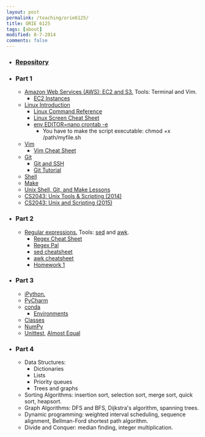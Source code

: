 ```yaml
---
layout: post
permalink: /teaching/orie6125/
title: ORIE 6125
tags: [about]
modified: 8-7-2014
comments: false
---
```


* ### [Repository](https://github.com/toscanosaul/orie6125)

* ### Part 1
    * [Amazon Web Services (AWS): EC2 and S3.](/saul/ec2_notes.pdf) Tools: Terminal and Vim.
      * [EC2 Instances](https://ec2instances.info/)
    * [Linux Introduction](https://cvw.cac.cornell.edu/Linux/)
      * [Linux Command Reference](https://files.fosswire.com/2007/08/fwunixref.pdf)
      * [Linux Screen Cheat Sheet](https://gist.github.com/bhurlow/3043629)
      * [env EDITOR=nano crontab -e](https://www.electrictoolbox.com/run-cron-command-every-15-minutes/)
         * You have to make the script executable: chmod +x /path/myfile.sh
    * [Vim](http://www.cs.cornell.edu/courses/cs2043/2015sp/lectures/lecture08.pdf)
      * [Vim Cheat Sheet](https://vim.rtorr.com/)
    * [Git](https://www.atlassian.com/git/tutorials/atlassian-git-cheatsheet)
      * [Git and SSH](https://help.github.com/articles/generating-a-new-ssh-key-and-adding-it-to-the-ssh-agent/)
      * [Git Tutorial](https://try.github.io/levels/1/challenges/1)
    * [Shell](https://www.shellscript.sh/index.html)
    * [Make](http://www.cs.cornell.edu/courses/cs2043/2015sp/lectures/lecture16.pdf)
    * [Unix Shell, Git, and Make Lessons](https://software-carpentry.org/lessons/)
    * [CS2043: Unix Tools & Scripting (2014)](https://www.cs.cornell.edu/courses/cs2043/2014sp/)
    * [CS2043: Unix and Scripting (2015)](http://www.cs.cornell.edu/courses/cs2043/2015sp/index.shtml)
    
 
* ### Part 2
    * [Regular expressions.](https://www.gnu.org/software/sed/manual/html_node/Regular-Expressions.html) Tools: [sed](https://www.cs.cornell.edu/courses/cs2043/2014sp/lectures/lecture09.pdf) and [awk](https://www.cs.cornell.edu/courses/cs2043/2014sp/lectures/lecture10.pdf). 
      * [Regex Cheat Sheet](http://www.rexegg.com/regex-quickstart.html)
      * [Regex Pal](https://www.regexpal.com/)
      * [sed cheatsheet](https://gist.github.com/ssstonebraker/6140154)
      * [awk cheatsheet](https://www.shortcutfoo.com/app/dojos/awk/cheatsheet)
      * [Homework 1](/saul/hw_orie_6125_1.pdf)
      
* ### Part 3
    * [iPython.](/saul/ipython_notebook.pdf)
    * [PyCharm](https://www.jetbrains.com/pycharm/)
    * [conda](https://conda.io/docs/index.html)
      * [Environments](https://conda.io/docs/user-guide/tasks/manage-environments.html)
    * [Classes](https://docs.python.org/3/tutorial/classes.html)
    * [NumPy](http://www.numpy.org/)
    * [Unittest](https://docs.python.org/3/library/unittest.html), [Almost Equal](https://docs.scipy.org/doc/numpy-1.13.0/reference/generated/numpy.testing.assert_almost_equal.html)
    
* ### Part 4
   * Data Structures:
      * Dictionaries
      * Lists
      * Priority queues
      * Trees and graphs
   * Sorting Algorithms: insertion sort, selection sort, merge sort, quick sort, heapsort.
   * Graph Algorithms: DFS and BFS, Dijkstra's algorithm, spanning trees.
   * Dynamic programming: weighted interval scheduling, sequence alignment, Bellman-Ford shortest path algorithm.
   * Divide and Conquer: median finding, integer multiplication.
   
   
